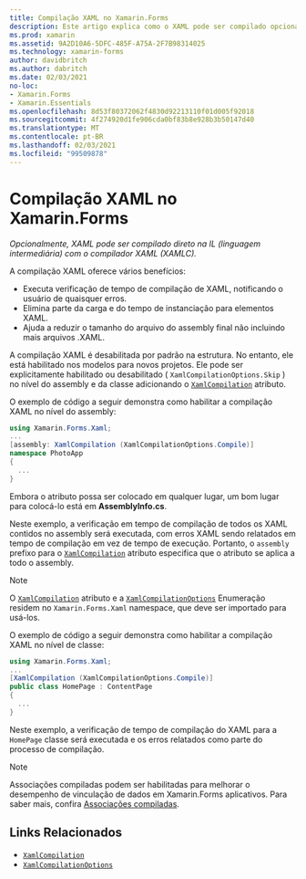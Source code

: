 ```yaml
---
title: Compilação XAML no Xamarin.Forms
description: Este artigo explica como o XAML pode ser compilado opcionalmente diretamente na IL (linguagem intermediária) com o Xamarin.Forms compilador XAML (XAMLC).
ms.prod: xamarin
ms.assetid: 9A2D10A6-5DFC-485F-A75A-2F7B98314025
ms.technology: xamarin-forms
author: davidbritch
ms.author: dabritch
ms.date: 02/03/2021
no-loc:
- Xamarin.Forms
- Xamarin.Essentials
ms.openlocfilehash: 8d53f80372062f4830d92213110f01d005f92018
ms.sourcegitcommit: 4f274920d1fe906cda0bf83b8e928b3b50147d40
ms.translationtype: MT
ms.contentlocale: pt-BR
ms.lasthandoff: 02/03/2021
ms.locfileid: "99509878"
---
```

# <a name="xaml-compilation-in-xamarinforms"></a>Compilação XAML no Xamarin.Forms

_Opcionalmente, XAML pode ser compilado direto na IL (linguagem intermediária) com o compilador XAML (XAMLC)._

A compilação XAML oferece vários benefícios:

- Executa verificação de tempo de compilação de XAML, notificando o usuário de quaisquer erros.
- Elimina parte da carga e do tempo de instanciação para elementos XAML.
- Ajuda a reduzir o tamanho do arquivo do assembly final não incluindo mais arquivos .XAML.

A compilação XAML é desabilitada por padrão na estrutura. No entanto, ele está habilitado nos modelos para novos projetos. Ele pode ser explicitamente habilitado ou desabilitado ( `XamlCompilationOptions.Skip` ) no nível do assembly e da classe adicionando o [`XamlCompilation`](xref:Xamarin.Forms.Xaml.XamlCompilationAttribute) atributo.

O exemplo de código a seguir demonstra como habilitar a compilação XAML no nível do assembly:

```csharp
using Xamarin.Forms.Xaml;
...
[assembly: XamlCompilation (XamlCompilationOptions.Compile)]
namespace PhotoApp
{
  ...
}
```

Embora o atributo possa ser colocado em qualquer lugar, um bom lugar para colocá-lo está em **AssemblyInfo.cs**.

Neste exemplo, a verificação em tempo de compilação de todos os XAML contidos no assembly será executada, com erros XAML sendo relatados em tempo de compilação em vez de tempo de execução. Portanto, o `assembly` prefixo para o [`XamlCompilation`](xref:Xamarin.Forms.Xaml.XamlCompilationAttribute) atributo especifica que o atributo se aplica a todo o assembly.

> [!NOTE]
> O [`XamlCompilation`](xref:Xamarin.Forms.Xaml.XamlCompilationAttribute) atributo e a [`XamlCompilationOptions`](xref:Xamarin.Forms.Xaml.XamlCompilationOptions) Enumeração residem no `Xamarin.Forms.Xaml` namespace, que deve ser importado para usá-los.

O exemplo de código a seguir demonstra como habilitar a compilação XAML no nível de classe:

```csharp
using Xamarin.Forms.Xaml;
...
[XamlCompilation (XamlCompilationOptions.Compile)]
public class HomePage : ContentPage
{
  ...
}
```

Neste exemplo, a verificação de tempo de compilação do XAML para a `HomePage` classe será executada e os erros relatados como parte do processo de compilação.

> [!NOTE]
> Associações compiladas podem ser habilitadas para melhorar o desempenho de vinculação de dados em Xamarin.Forms aplicativos. Para saber mais, confira [Associações compiladas](~/xamarin-forms/app-fundamentals/data-binding/compiled-bindings.md).

## <a name="related-links"></a>Links Relacionados

- [`XamlCompilation`](xref:Xamarin.Forms.Xaml.XamlCompilationAttribute)
- [`XamlCompilationOptions`](xref:Xamarin.Forms.Xaml.XamlCompilationOptions)
